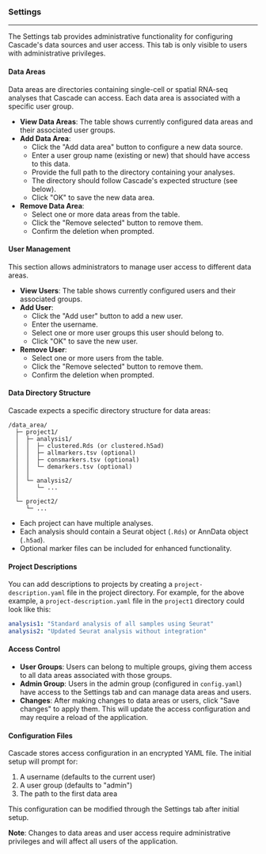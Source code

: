 ### Settings
-------------

The Settings tab provides administrative functionality for configuring Cascade's data sources and user access. This tab is only visible to users with administrative privileges.

#### Data Areas

Data areas are directories containing single-cell or spatial RNA-seq analyses that Cascade can access. Each data area is associated with a specific user group.

- **View Data Areas**: The table shows currently configured data areas and their associated user groups.
- **Add Data Area**: 
  - Click the "Add data area" button to configure a new data source.
  - Enter a user group name (existing or new) that should have access to this data.
  - Provide the full path to the directory containing your analyses.
  - The directory should follow Cascade's expected structure (see below).
  - Click "OK" to save the new data area.
- **Remove Data Area**: 
  - Select one or more data areas from the table.
  - Click the "Remove selected" button to remove them.
  - Confirm the deletion when prompted.

#### User Management

This section allows administrators to manage user access to different data areas.

- **View Users**: The table shows currently configured users and their associated groups.
- **Add User**:
  - Click the "Add user" button to add a new user.
  - Enter the username.
  - Select one or more user groups this user should belong to.
  - Click "OK" to save the new user.
- **Remove User**:
  - Select one or more users from the table.
  - Click the "Remove selected" button to remove them.
  - Confirm the deletion when prompted.

#### Data Directory Structure

Cascade expects a specific directory structure for data areas:

```
/data_area/
  ├─ project1/
  │  ├─ analysis1/
  │  │  ├─ clustered.Rds (or clustered.h5ad)
  │  │  ├─ allmarkers.tsv (optional)
  │  │  ├─ consmarkers.tsv (optional)
  │  │  └─ demarkers.tsv (optional)
  │  │
  │  └─ analysis2/
  │     └─ ...
  │
  └─ project2/
     └─ ...
```

- Each project can have multiple analyses.
- Each analysis should contain a Seurat object (`.Rds`) or AnnData object (`.h5ad`).
- Optional marker files can be included for enhanced functionality.

#### Project Descriptions

You can add descriptions to projects by creating a `project-description.yaml` file in the project directory. For example, for the
above example, a `project-description.yaml` file in the `project1` directory could look like this:

```yaml
analysis1: "Standard analysis of all samples using Seurat"
analysis2: "Updated Seurat analysis without integration"
```

#### Access Control

- **User Groups**: Users can belong to multiple groups, giving them access to all data areas associated with those groups.
- **Admin Group**: Users in the admin group (configured in `config.yaml`) have access to the Settings tab and can manage data areas and users.
- **Changes**: After making changes to data areas or users, click "Save changes" to apply them. This will update the access configuration and may require a reload of the application.

#### Configuration Files

Cascade stores access configuration in an encrypted YAML file. The initial setup will prompt for:

1. A username (defaults to the current user)
2. A user group (defaults to "admin")
3. The path to the first data area

This configuration can be modified through the Settings tab after initial setup.

**Note**: Changes to data areas and user access require administrative privileges and will affect all users of the application.
